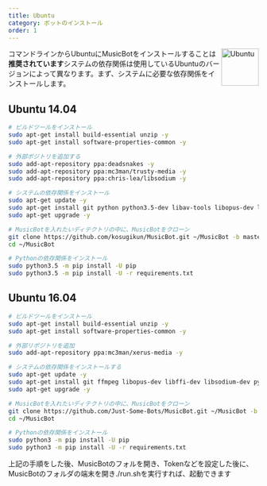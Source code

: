 ```yaml
---
title: Ubuntu
category: ボットのインストール
order: 1
---
```


<img class="doc-img" src="{{ site.baseurl }}/images/ubuntu.png" alt="Ubuntu" style="width: 75px; float: right;"/>

コマンドラインからUbuntuにMusicBotをインストールすることは**推奨されています**システムの依存関係は使用しているUbuntuのバージョンによって異なります。まず、システムに必要な依存関係をインストールします。

## Ubuntu 14.04
~~~ bash
# ビルドツールをインストール
sudo apt-get install build-essential unzip -y
sudo apt-get install software-properties-common -y

# 外部ポジトリを追加する
sudo add-apt-repository ppa:deadsnakes -y
sudo add-apt-repository ppa:mc3man/trusty-media -y
sudo add-apt-repository ppa:chris-lea/libsodium -y

# システムの依存関係をインストール
sudo apt-get update -y
sudo apt-get install git python python3.5-dev libav-tools libopus-dev libffi-dev libsodium-dev python3-pip -y
sudo apt-get upgrade -y

# MusicBotを入れたいディテクトリの中に、MusicBotをクローン
git clone https://github.com/kosugikun/MusicBot.git ~/MusicBot -b master
cd ~/MusicBot

# Pythonの依存関係をインストール
sudo python3.5 -m pip install -U pip
sudo python3.5 -m pip install -U -r requirements.txt 
~~~

## Ubuntu 16.04
~~~ bash
# ビルドツールをインストール
sudo apt-get install build-essential unzip -y
sudo apt-get install software-properties-common -y

# 外部リポジトリを追加
sudo add-apt-repository ppa:mc3man/xerus-media -y

# システムの依存関係をインストールする
sudo apt-get update -y
sudo apt-get install git ffmpeg libopus-dev libffi-dev libsodium-dev python3-pip python3-dev -y
sudo apt-get upgrade -y

# MusicBotを入れたいディテクトリの中に、MusicBotをクローン
git clone https://github.com/Just-Some-Bots/MusicBot.git ~/MusicBot -b master
cd ~/MusicBot

# Pythonの依存関係をインストール
sudo python3 -m pip install -U pip
sudo python3 -m pip install -U -r requirements.txt 
~~~

上記の手順をした後、MusicBotのフォルを開き、Tokenなどを設定した後に、
MusicBotのフォルダの端末を開き./run.shを実行すれば、起動できます
